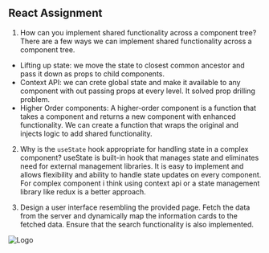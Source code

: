 ## React Assignment

1. How can you implement shared functionality across a component tree?
   There are a few ways we can implement shared functionality across a component tree.

- Lifting up state: we move the state to closest common ancestor and pass it down as props to child components.
- Context API: we can crete global state and make it available to any component with out passing props at every level. It solved prop drilling problem.
- Higher Order components: A higher-order component is a function that takes a component and returns a new component with enhanced functionality. We can create a function that wraps the original and injects logic to add shared functionality.

2. Why is the `useState` hook appropriate for handling state in a complex component?
   useState is built-in hook that manages state and eliminates need for external management libraries.
   It is easy to implement and allows flexibility and ability to handle state updates on every component.
   For complex component i think using context api or a state management library like redux is a better approach.

3. Design a user interface resembling the provided page. Fetch the data from the server and dynamically map the information cards to the fetched data. Ensure that the search functionality is also implemented.

![Logo](UI-Screen-1.png)
